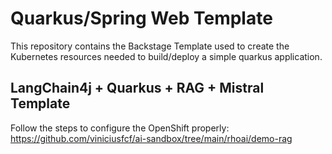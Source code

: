 # Quarkus/Spring Web Template

This repository contains the Backstage Template used to create the Kubernetes resources needed to build/deploy a simple quarkus application.

## LangChain4j + Quarkus + RAG + Mistral Template

Follow the steps to configure the OpenShift properly: https://github.com/viniciusfcf/ai-sandbox/tree/main/rhoai/demo-rag